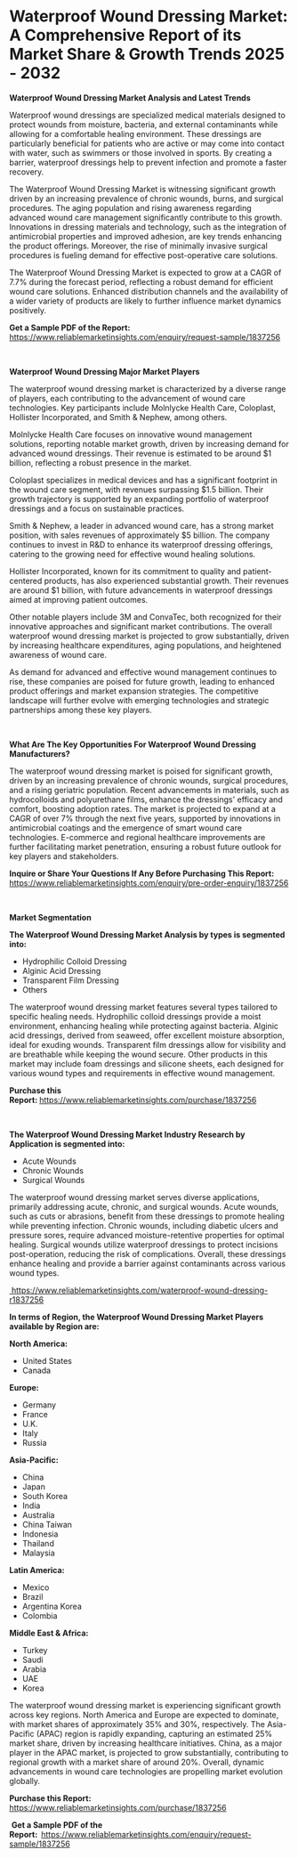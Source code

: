 <p><h1>Waterproof Wound Dressing Market: A Comprehensive Report of its Market Share & Growth Trends 2025 - 2032</h1></p><p><strong>Waterproof Wound Dressing Market Analysis and Latest Trends</strong></p>
<p><p>Waterproof wound dressings are specialized medical materials designed to protect wounds from moisture, bacteria, and external contaminants while allowing for a comfortable healing environment. These dressings are particularly beneficial for patients who are active or may come into contact with water, such as swimmers or those involved in sports. By creating a barrier, waterproof dressings help to prevent infection and promote a faster recovery.</p><p>The Waterproof Wound Dressing Market is witnessing significant growth driven by an increasing prevalence of chronic wounds, burns, and surgical procedures. The aging population and rising awareness regarding advanced wound care management significantly contribute to this growth. Innovations in dressing materials and technology, such as the integration of antimicrobial properties and improved adhesion, are key trends enhancing the product offerings. Moreover, the rise of minimally invasive surgical procedures is fueling demand for effective post-operative care solutions.</p><p>The Waterproof Wound Dressing Market is expected to grow at a CAGR of 7.7% during the forecast period, reflecting a robust demand for efficient wound care solutions. Enhanced distribution channels and the availability of a wider variety of products are likely to further influence market dynamics positively.</p></p>
<p><strong>Get a Sample PDF of the Report:&nbsp;</strong> <a href="https://www.reliablemarketinsights.com/enquiry/request-sample/1837256?utm_campaign=2240&utm_medium=2&utm_source=Github&utm_content=ia&utm_term=16042025&utm_id=waterproof-wound-dressing">https://www.reliablemarketinsights.com/enquiry/request-sample/1837256</a></p>
<p>&nbsp;</p>
<p><strong>Waterproof Wound Dressing Major Market Players</strong></p>
<p><p>The waterproof wound dressing market is characterized by a diverse range of players, each contributing to the advancement of wound care technologies. Key participants include Molnlycke Health Care, Coloplast, Hollister Incorporated, and Smith & Nephew, among others. </p><p>Molnlycke Health Care focuses on innovative wound management solutions, reporting notable market growth, driven by increasing demand for advanced wound dressings. Their revenue is estimated to be around $1 billion, reflecting a robust presence in the market.</p><p>Coloplast specializes in medical devices and has a significant footprint in the wound care segment, with revenues surpassing $1.5 billion. Their growth trajectory is supported by an expanding portfolio of waterproof dressings and a focus on sustainable practices.</p><p>Smith & Nephew, a leader in advanced wound care, has a strong market position, with sales revenues of approximately $5 billion. The company continues to invest in R&D to enhance its waterproof dressing offerings, catering to the growing need for effective wound healing solutions.</p><p>Hollister Incorporated, known for its commitment to quality and patient-centered products, has also experienced substantial growth. Their revenues are around $1 billion, with future advancements in waterproof dressings aimed at improving patient outcomes.</p><p>Other notable players include 3M and ConvaTec, both recognized for their innovative approaches and significant market contributions. The overall waterproof wound dressing market is projected to grow substantially, driven by increasing healthcare expenditures, aging populations, and heightened awareness of wound care.</p><p>As demand for advanced and effective wound management continues to rise, these companies are poised for future growth, leading to enhanced product offerings and market expansion strategies. The competitive landscape will further evolve with emerging technologies and strategic partnerships among these key players.</p></p>
<p>&nbsp;</p>
<p><strong>What Are The Key Opportunities For Waterproof Wound Dressing Manufacturers?</strong></p>
<p><p>The waterproof wound dressing market is poised for significant growth, driven by an increasing prevalence of chronic wounds, surgical procedures, and a rising geriatric population. Recent advancements in materials, such as hydrocolloids and polyurethane films, enhance the dressings' efficacy and comfort, boosting adoption rates. The market is projected to expand at a CAGR of over 7% through the next five years, supported by innovations in antimicrobial coatings and the emergence of smart wound care technologies. E-commerce and regional healthcare improvements are further facilitating market penetration, ensuring a robust future outlook for key players and stakeholders.</p></p>
<p><strong>Inquire or Share Your Questions If Any Before Purchasing This Report:</strong> <a href="https://www.reliablemarketinsights.com/enquiry/pre-order-enquiry/1837256?utm_campaign=2240&utm_medium=2&utm_source=Github&utm_content=ia&utm_term=16042025&utm_id=waterproof-wound-dressing">https://www.reliablemarketinsights.com/enquiry/pre-order-enquiry/1837256</a></p>
<p>&nbsp;</p>
<p><strong>Market Segmentation</strong></p>
<p><strong>The Waterproof Wound Dressing Market Analysis by types is segmented into:</strong></p>
<p><ul><li>Hydrophilic Colloid Dressing</li><li>Alginic Acid Dressing</li><li>Transparent Film Dressing</li><li>Others</li></ul></p>
<p><p>The waterproof wound dressing market features several types tailored to specific healing needs. Hydrophilic colloid dressings provide a moist environment, enhancing healing while protecting against bacteria. Alginic acid dressings, derived from seaweed, offer excellent moisture absorption, ideal for exuding wounds. Transparent film dressings allow for visibility and are breathable while keeping the wound secure. Other products in this market may include foam dressings and silicone sheets, each designed for various wound types and requirements in effective wound management.</p></p>
<p><strong>Purchase this Report:&nbsp;</strong><a href="https://www.reliablemarketinsights.com/purchase/1837256?utm_campaign=2240&utm_medium=2&utm_source=Github&utm_content=ia&utm_term=16042025&utm_id=waterproof-wound-dressing">https://www.reliablemarketinsights.com/purchase/1837256</a></p>
<p>&nbsp;</p>
<p><strong>The Waterproof Wound Dressing Market Industry Research by Application is segmented into:</strong></p>
<p><ul><li>Acute Wounds</li><li>Chronic Wounds</li><li>Surgical Wounds</li></ul></p>
<p><p>The waterproof wound dressing market serves diverse applications, primarily addressing acute, chronic, and surgical wounds. Acute wounds, such as cuts or abrasions, benefit from these dressings to promote healing while preventing infection. Chronic wounds, including diabetic ulcers and pressure sores, require advanced moisture-retentive properties for optimal healing. Surgical wounds utilize waterproof dressings to protect incisions post-operation, reducing the risk of complications. Overall, these dressings enhance healing and provide a barrier against contaminants across various wound types.</p></p>
<p><a href="https://www.reliablemarketinsights.com/waterproof-wound-dressing-r1837256?utm_campaign=2240&utm_medium=2&utm_source=Github&utm_content=ia&utm_term=16042025&utm_id=waterproof-wound-dressing">&nbsp;https://www.reliablemarketinsights.com/waterproof-wound-dressing-r1837256</a></p>
<p><strong>In terms of Region, the Waterproof Wound Dressing Market Players available by Region are:</strong></p>
<p>
    <p> <strong> North America: </strong>
        <ul>
            <li>United States</li>
            <li>Canada</li>
        </ul>
        </p> 
    <p> <strong> Europe: </strong>
        <ul>
            <li>Germany</li>
            <li>France</li>
            <li>U.K.</li>
            <li>Italy</li>
            <li>Russia</li>
        </ul>
        </p> 
    <p> <strong> Asia-Pacific: </strong>
        <ul>
            <li>China</li>
            <li>Japan</li>
            <li>South Korea</li>
            <li>India</li>
            <li>Australia</li>
            <li>China Taiwan</li>
            <li>Indonesia</li>
            <li>Thailand</li>
            <li>Malaysia</li>
        </ul>
        </p> 
    <p> <strong> Latin America: </strong>
        <ul>
            <li>Mexico</li>
            <li>Brazil</li>
            <li>Argentina Korea</li>
            <li>Colombia</li>
        </ul>
        </p> 
    <p> <strong> Middle East & Africa: </strong>
        <ul>
            <li>Turkey</li>
            <li>Saudi</li>
            <li>Arabia</li>
            <li>UAE</li>
            <li>Korea</li>
        </ul>
    </p>
    </p>
<p><p>The waterproof wound dressing market is experiencing significant growth across key regions. North America and Europe are expected to dominate, with market shares of approximately 35% and 30%, respectively. The Asia-Pacific (APAC) region is rapidly expanding, capturing an estimated 25% market share, driven by increasing healthcare initiatives. China, as a major player in the APAC market, is projected to grow substantially, contributing to regional growth with a market share of around 20%. Overall, dynamic advancements in wound care technologies are propelling market evolution globally.</p></p>
<p><strong>Purchase this Report: </strong><a href="https://www.reliablemarketinsights.com/purchase/1837256?utm_campaign=2240&utm_medium=2&utm_source=Github&utm_content=ia&utm_term=16042025&utm_id=waterproof-wound-dressing">https://www.reliablemarketinsights.com/purchase/1837256</a></p>
<p>&nbsp;<strong>Get a Sample PDF of the Report:&nbsp;&nbsp;</strong><a href="https://www.reliablemarketinsights.com/enquiry/request-sample/1837256?utm_campaign=2240&utm_medium=2&utm_source=Github&utm_content=ia&utm_term=16042025&utm_id=waterproof-wound-dressing">https://www.reliablemarketinsights.com/enquiry/request-sample/1837256</a></p>
<p><strong></strong></p>
<p><p></p><p></p><p></p></p>